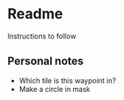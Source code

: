 # Readme

Instructions to follow

## Personal notes

- Which tile is this waypoint in?
- Make a circle in mask
